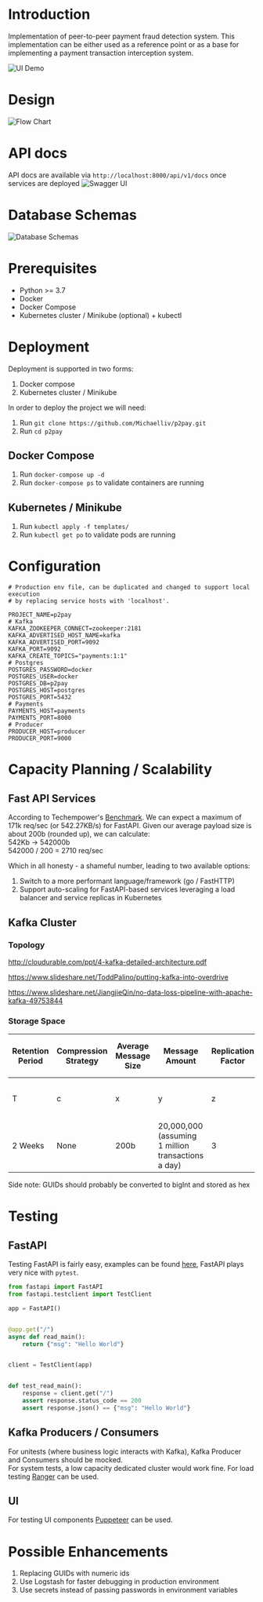 # Introduction
Implementation of peer-to-peer payment fraud detection system.
This implementation can be either used as a reference point or as a base for implementing a payment transaction 
interception system.


![UI Demo](docs/ui.png "Demo UI for p2pay")

# Design
![Flow Chart](docs/p2pay-flow2.png "p2pay flow chart")

# API docs
API docs are available via `http://localhost:8000/api/v1/docs` once services are deployed
![Swagger UI](docs/swagger.png)

# Database Schemas
![Database Schemas](docs/schemas.png)

# Prerequisites
* Python >= 3.7
* Docker
* Docker Compose
* Kubernetes cluster / Minikube (optional) + kubectl

# Deployment
Deployment is supported in two forms:
1) Docker compose
2) Kubernetes cluster / Minikube

In order to deploy the project we will need:
1) Run `git clone https://github.com/Michaelliv/p2pay.git`
2) Run `cd p2pay`

## Docker Compose
1) Run `docker-compose up -d`
2) Run `docker-compose ps` to validate containers are running

## Kubernetes / Minikube
1) Run `kubectl apply -f templates/`
2) Run `kubectl get po` to validate pods are running

# Configuration
```
# Production env file, can be duplicated and changed to support local execution
# by replacing service hosts with 'localhost'.

PROJECT_NAME=p2pay
# Kafka
KAFKA_ZOOKEEPER_CONNECT=zookeeper:2181
KAFKA_ADVERTISED_HOST_NAME=kafka
KAFKA_ADVERTISED_PORT=9092
KAFKA_PORT=9092
KAFKA_CREATE_TOPICS="payments:1:1"
# Postgres
POSTGRES_PASSWORD=docker
POSTGRES_USER=docker
POSTGRES_DB=p2pay
POSTGRES_HOST=postgres
POSTGRES_PORT=5432
# Payments
PAYMENTS_HOST=payments
PAYMENTS_PORT=8000
# Producer
PRODUCER_HOST=producer
PRODUCER_PORT=9000
```

# Capacity Planning / Scalability

## Fast API Services
According to Techempower's [Benchmark](https://www.techempower.com/benchmarks/#section=data-r20&hw=ph&test=composite&f=zik0zj-zik0zj-zik0zj-zik0zj-zik0zj-zik0zj-zik0zj-ziimf3-zik0zj-zik0zj-zik0zj-cn3
). We can expect a maximum of 171k req/sec (or 542.27KB/s) for FastAPI. Given our average payload size is about 200b 
(rounded up), we can calculate:<br>
542Kb -> 542000b<br>
542000 / 200 = 2710 req/sec<br>

Which in all honesty - a shameful number, leading to two available options:
1) Switch to a more performant language/framework (go / FastHTTP)
2) Support auto-scaling for FastAPI-based services leveraging a load balancer and service replicas in Kubernetes 

## Kafka Cluster
### Topology
http://cloudurable.com/ppt/4-kafka-detailed-architecture.pdf

https://www.slideshare.net/ToddPalino/putting-kafka-into-overdrive

https://www.slideshare.net/JiangjieQin/no-data-loss-pipeline-with-apache-kafka-49753844

### Storage Space
| Retention Period | Compression Strategy | Average Message Size | Message Amount | Replication Factor | Minimal Required Disk Space      |
| ---------------- | -------------------- | -------------------- | -------------- | ------------------ | -------------------------------- |
| T                | c                    | x                    | y              | z                  | c * x * y * z over a period of T |
| 2 Weeks          | None                 | 200b                 | 20,000,000 (assuming 1 million transactions a day)    | 3 | 11.5Gb (rounded) |

Side note:
GUIDs should probably be converted to bigInt and stored as hex 

# Testing
## FastAPI
Testing FastAPI is fairly easy, examples can be found [here](https://fastapi.tiangolo.com/tutorial/testing/), FastAPI plays
very nice with `pytest`.

```python
from fastapi import FastAPI
from fastapi.testclient import TestClient

app = FastAPI()


@app.get("/")
async def read_main():
    return {"msg": "Hello World"}


client = TestClient(app)


def test_read_main():
    response = client.get("/")
    assert response.status_code == 200
    assert response.json() == {"msg": "Hello World"}
```

## Kafka Producers / Consumers
For unitests (where business logic interacts with Kafka), Kafka Producer and Consumers should be mocked.<br>
For system tests, a low capacity dedicated cluster would work fine.
For load testing [Ranger](https://blog.smartcat.io/2017/load-testing-kafka-with-ranger/) can be used.

## UI
For testing UI components [Puppeteer](https://developers.google.com/web/tools/puppeteer) can be used.

# Possible Enhancements
1) Replacing GUIDs with numeric ids
2) Use Logstash for faster debugging in production environment
3) Use secrets instead of passing passwords in environment variables